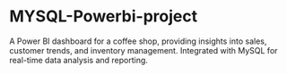 # MYSQL-Powerbi-project
A Power BI dashboard for a coffee shop, providing insights into sales, customer trends, and inventory management. Integrated with MySQL for real-time data analysis and reporting.
